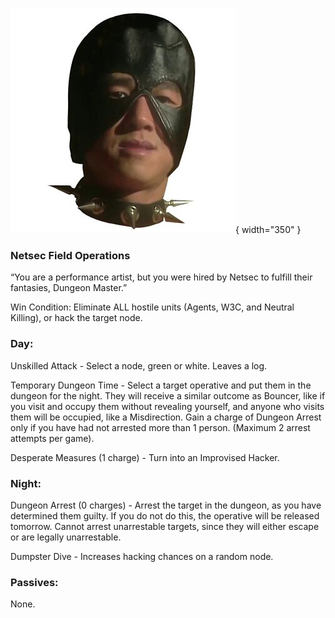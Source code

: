 ![dungeonmaster.png](Images/dungeonmaster.png){ width="350" }

### **Netsec Field Operations**

“You are a performance artist, but you were hired by Netsec to fulfill their fantasies, Dungeon Master.”

Win Condition: Eliminate ALL hostile units (Agents, W3C, and Neutral Killing), or hack the target node.

### **Day:**

Unskilled Attack - Select a node, green or white. Leaves a log.

Temporary Dungeon Time - Select a target operative and put them in the dungeon for the night. They will receive a similar outcome as Bouncer, like if you visit and occupy them without revealing yourself, and anyone who visits them will be occupied, like a Misdirection. Gain a charge of Dungeon Arrest only if you have had not arrested more than 1 person. (Maximum 2 arrest attempts per game).

Desperate Measures (1 charge) - Turn into an Improvised Hacker.

### **Night:**

Dungeon Arrest (0 charges) - Arrest the target in the dungeon, as you have determined them guilty. If you do not do this, the operative will be released tomorrow. Cannot arrest unarrestable targets, since they will either escape or are legally unarrestable.

Dumpster Dive - Increases hacking chances on a random node.

### **Passives:**

None.